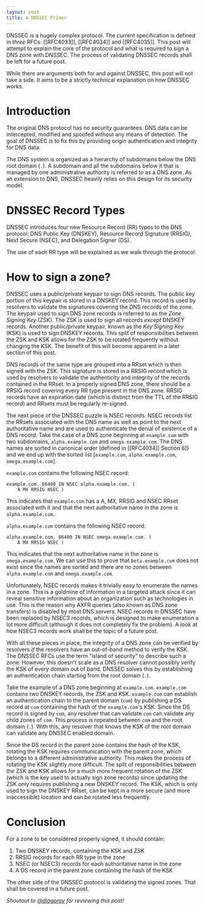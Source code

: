 ```yaml
---
layout: post
title: A DNSSEC Primer
---
```


DNSSEC is a hugely complex protocol. The current specification is defined in
*three* RFCs: [[RFC4033]], [[RFC4034]] and [[RFC4035]]. This post will attempt
to explain the core of the protocol and what is required to sign a DNS zone
with DNSSEC. The process of validating DNSSEC records shall be left for a
future post.

While there are arguments both for and against DNSSEC, this post will not
take a side. It aims to be a strictly technical explanation on how DNSSEC
works.

# Introduction

The original DNS protocol has no security guarantees. DNS data can be
intercepted, modified and spoofed without any means of detection. The goal of
DNSSEC is to fix this by providing origin authentication and integrity for DNS
data.

The DNS system is organized as a hierarchy of subdomains below the DNS root
domain (`.`). A subdomain and all the subdomains below it that is managed by
one administrative authority is referred to as a DNS zone. As an extension to
DNS, DNSSEC heavily relies on this design for its security model.

# DNSSEC Record Types

DNSSEC introduces four new Resource Record (RR) types to the DNS protocol: DNS
Public Key (DNSKEY), Resource Record Signature (RRSIG), Next Secure (NSEC), and
Delegation Signer (DS).

The use of each RR type will be explained as we walk through the protocol.

# How to sign a zone?

DNSSEC uses a public/private keypair to sign DNS records. The public key
portion of this keypair is stored in a DNSKEY record. This record is used by
resolvers to validate the signatures covering the DNS records of the zone. The
keypair used to sign DNS zone records is referred to as the *Zone Signing Key*
(ZSK). The ZSK is used to sign all records *except* DNSKEY records. Another
public/private keypair, known as the *Key Signing Key* (KSK)  is used to sign
DNSKEY records. This split of responsibilities between the ZSK and KSK allows
for the ZSK to be rotated frequently without changing the KSK. The benefit of
this will become apparent in a later section of this post.

DNS records of the same type are grouped into a RRset which is then signed with
the ZSK. This signature is stored in a RRSIG record which is used by resolvers
to validate the authenticity and integrity of the records contained in the
RRset. In a properly signed DNS zone, there should be a RRSIG record covering
every RR type present in the DNS zone. RRSIG records have an expiration date
(which is distinct from the TTL of the RRSIG record) and RRsets must be
regularly re-signed.

The next piece of the DNSSEC puzzle is NSEC records. NSEC records list the
RRsets associated with the DNS name as well as point to the next authoritative
name and are used to authenticate the denial of existence of a DNS record.
Take the case of a DNS zone beginning at `example.com` with two subdomains,
`alpha.example.com` and `omega.example.com`. The DNS names are sorted in
canonical order (defined in [[RFC4034]] Section 6]) and we end up with the
sorted list [`example.com`, `alpha.example.com`, `omega.example.com`].

`example.com` contains the following NSEC record:

```shell
example.com. 86400 IN NSEC alpha.example.com. (
	A MX RRSIG NSEC )
```

This indicates that `example.com` has a A, MX, RRSIG and NSEC RRset associated
with it and that the next authoritative name in the zone is `alpha.example.com`.

`alpha.example.com` contains the following NSEC record:

```shell
alpha.example.com. 86400 IN NSEC omega.example.com. (
	A MX RRSIG NSEC )
```

This indicates that the next authoritative name in the zone is
`omega.example.com`. We can use this to prove that `beta.example.com` does not
exist since the names are sorted and there are no zones between
`alpha.example.com` and `omega.example.com`.

Unfortunately, NSEC records makes it trivially easy to enumerate the names in
a zone. This is a goldmine of information in a targeted attack since it can
reveal sensitive information about an organization such as technologies in use.
This is the reason why AXFR queries (also known as DNS zone transfers) is
disabled by most DNS servers. NSEC records in DNSSEC have been replaced by
NSEC3 records, which is designed to make enumeration a lot more difficult
(although it does not completely fix the problem). A look at how NSEC3 records
work shall be the topic of a future post.

With all these pieces in place, the integrity of a DNS zone can be verified by
resolvers *if* the resolvers have an out-of-band method to verify the KSK. The
DNSSEC RFCs use the term "island of security" to describe such a zone.
However, this doesn't scale as a DNS resolver cannot possibly verify the
KSK of every domain out of band. DNSSEC solves this by establishing an
authentication chain starting from the root domain (`.`).

Take the example of a DNS zone beginning at `example.com`. `example.com`
contains two DNSKEY records, the ZSK and KSK. `example.com` can establish an
authentication chain to the parent domain (`com`) by publishing a DS record at
`com` containing the hash of the `example.com`'s KSK. Since the DS record is
signed by `com`, any resolver that can validate `com` can validate any child
zones of `com`. This process is repeated between `com` and the root domain
(`.`). With this, any resolver that knows the KSK of the root domain can
validate any DNSSEC enabled domain.

Since the DS record in the parent zone contains the hash of the KSK, rotating
the KSK requires communication with the parent zone, which belongs to a
different administrative authority. This makes the process of rotating the KSK
slightly more difficult. The split of responsibilities between the ZSK and KSK
allows for a much more frequent rotation of the ZSK (which is the key used to
actually sign zone records) since updating the ZSK only requires publishing a
new DNSKEY record. The KSK, which is only used to sign the DNSKEY RRset, can
be kept in a more secure (and more inaccessible) location and can be rotated
less frequently.

# Conclusion

For a zone to be considered properly signed, it should contain:

1. Two DNSKEY records, containing the KSK and ZSK
2. RRSIG records for each RR type in the zone
3. NSEC (or NSEC3) records for each authoritative name in the zone
4. A DS record in the parent zone containing the hash of the KSK

The other side of the DNSSEC protocol is validating the signed zones. That
shall be covered in a future post.

*Shoutout to [@diagprov][diagprov-twitter] for reviewing this post!*

[diagprov-twitter]: https://twitter.com/diagprov
